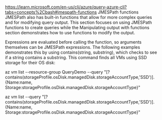 https://learn.microsoft.com/en-us/cli/azure/query-azure-cli?tabs=concepts%2Cbash#jmespath-functions
JMESPath functions
JMESPath also has built-in functions that allow for more complex queries and for modifying query output. This section focuses on using JMESPath functions to create queries while the Manipulating output with functions section demonstrates how to use functions to modify the output.

Expressions are evaluated before calling the function, so arguments themselves can be JMESPath expressions. The following examples demonstrates this by using contains(string, substring), which checks to see if a string contains a substring. This command finds all VMs using SSD storage for their OS disk:

az vm list --resource-group QueryDemo --query "[?contains(storageProfile.osDisk.managedDisk.storageAccountType,'SSD')].{Name:name, Storage:storageProfile.osDisk.managedDisk.storageAccountType}"

az vm list --query "[?contains(storageProfile.osDisk.managedDisk.storageAccountType,'SSD')].{Name:name, Storage:storageProfile.osDisk.managedDisk.storageAccountType}"